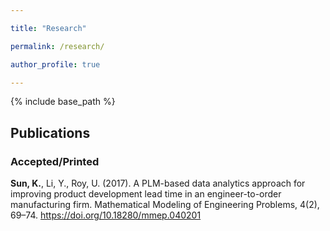 ```yaml
---

title: "Research"

permalink: /research/

author_profile: true

---
```



{% include base_path %}



<H2>Publications</H2>

<H3>Accepted/Printed</H3>


<b>Sun, K.</b>, Li, Y., Roy, U. (2017). A PLM-based data analytics approach for
improving product development lead time in an engineer-to-order manufacturing firm.
Mathematical Modeling of Engineering Problems, 4(2), 69–74. https://doi.org/10.18280/mmep.040201
